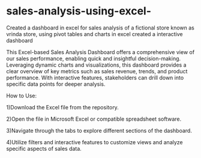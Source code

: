 # sales-analysis-using-excel-
Created a dashboard in excel for sales analysis of a fictional store known as vrinda store, using pivot tables and charts in excel created a interactive dashboard

This Excel-based Sales Analysis Dashboard offers a comprehensive view of our sales performance, enabling quick and insightful decision-making. Leveraging dynamic charts and visualizations, this dashboard provides a clear overview of key metrics such as sales revenue, trends, and product performance. With interactive features, stakeholders can drill down into specific data points for deeper analysis.


How to Use:

1)Download the Excel file from the repository.

2)Open the file in Microsoft Excel or compatible spreadsheet software.

3)Navigate through the tabs to explore different sections of the dashboard.

4)Utilize filters and interactive features to customize views and analyze specific aspects of sales data.
